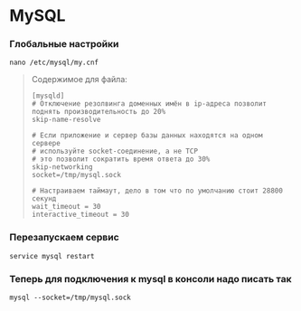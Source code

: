 # MySQL

### Глобальные настройки
```
nano /etc/mysql/my.cnf
```
> Содержимое для файла:
> ```
> [mysqld]
> # Отключение резолвинга доменных имён в ip-адреса позволит поднять производительность до 20%
> skip-name-resolve
> 
> # Если приложение и сервер базы данных находятся на одном сервере
> # используйте socket-соединение, а не TCP
> # это позволит сократить время ответа до 30%
> skip-networking
> socket=/tmp/mysql.sock
> 
> # Настраиваем таймаут, дело в том что по умолчанию стоит 28800 секунд
> wait_timeout = 30
> interactive_timeout = 30
> ```

### Перезапускаем сервис
```
service mysql restart
```

### Теперь для подключения к mysql в консоли надо писать так
```
mysql --socket=/tmp/mysql.sock
```
